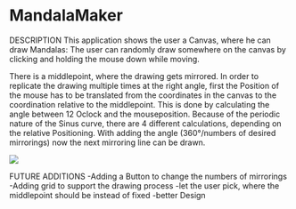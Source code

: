 # MandalaMaker

DESCRIPTION
This application shows the user a Canvas, where he can draw Mandalas: 
The user can randomly draw somewhere on the canvas by clicking and holding the mouse down while moving. 

There is a middlepoint, where the drawing gets mirrored.
In order to replicate the drawing multiple times at the right angle,
first the Position of the mouse has to be translated from the coordinates in the canvas to the coordination relative to the middlepoint. 
This is done by calculating the angle between 12 Oclock and the mouseposition.
Because of the periodic nature of the Sinus curve, there are 4 different calculations, depending on the relative Positioning.
With adding the angle (360°/numbers of desired mirrorings) now the next mirroring line can be drawn.

![](gameplay.gif)


FUTURE ADDITIONS
-Adding a Button to change the numbers of mirrorings
-Adding grid to support the drawing process
-let the user pick, where the middlepoint should be instead of fixed
-better Design
